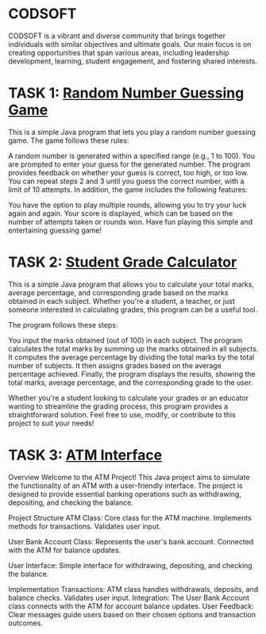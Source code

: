 # CODSOFT
CODSOFT is a vibrant and diverse community that brings together
individuals with similar objectives and ultimate goals. Our main focus
is on creating opportunities that span various areas, including
leadership development, learning, student engagement, and fostering
shared interests.

# TASK 1: [Random Number Guessing Game](task1.java)

This is a simple Java program that lets you play a random number guessing game. The game follows these rules:

A random number is generated within a specified range (e.g., 1 to 100).
You are prompted to enter your guess for the generated number.
The program provides feedback on whether your guess is correct, too high, or too low.
You can repeat steps 2 and 3 until you guess the correct number, with a limit of 10 attempts.
In addition, the game includes the following features:

You have the option to play multiple rounds, allowing you to try your luck again and again.
Your score is displayed, which can be based on the number of attempts taken or rounds won.
Have fun playing this simple and entertaining guessing game!

# TASK 2: [Student Grade Calculator](task2.java)

This is a simple Java program that allows you to calculate your total marks, average percentage, and corresponding grade based on the marks obtained in each subject. Whether you're a student, a teacher, or just someone interested in calculating grades, this program can be a useful tool.

The program follows these steps:

You input the marks obtained (out of 100) in each subject.
The program calculates the total marks by summing up the marks obtained in all subjects.
It computes the average percentage by dividing the total marks by the total number of subjects.
It then assigns grades based on the average percentage achieved.
Finally, the program displays the results, showing the total marks, average percentage, and the corresponding grade to the user.

Whether you're a student looking to calculate your grades or an educator wanting to streamline the grading process, this program provides a straightforward solution. Feel free to use, modify, or contribute to this project to suit your needs!

# TASK 3: [ATM Interface](task_3.java)

Overview
Welcome to the ATM Project! This Java project aims to simulate the functionality of an ATM with a user-friendly interface. The project is designed to provide essential banking operations such as withdrawing, depositing, and checking the balance.

Project Structure
ATM Class:
Core class for the ATM machine.
Implements methods for transactions.
Validates user input.

User Bank Account Class:
Represents the user's bank account.
Connected with the ATM for balance updates.

User Interface:
Simple interface for withdrawing, depositing, and checking the balance.

Implementation
Transactions: ATM class handles withdrawals, deposits, and balance checks.
Validates user input.
Integration: The User Bank Account class connects with the ATM for account balance updates.
User Feedback: Clear messages guide users based on their chosen options and transaction outcomes.
